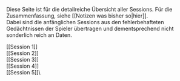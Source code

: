 Diese Seite ist für die detailreiche Übersicht aller Sessions. Für die Zusammenfassung, siehe [[Notizen was bisher so|hier]].\
Dabei sind die anfänglichen Sessions aus den fehlerbehafteten Gedächtnissen der Spieler übertragen und dementsprechend nicht sonderlich reich an Daten.

[[Session 1]]\
[[Session 2]]\
[[Session 3]]\
[[Session 4]]\
[[Session 5]]\